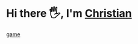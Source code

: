 # Hi there 🖐,  I'm [Christian](https://xhrisz98.github.io/portafolio/)

[game](https://xhrisz98.github.io/cube-game/)


<!--
**Xhrisz98/Xhrisz98** is a ✨ _special_ ✨ repository because its `README.md` (this file) appears on your GitHub profile.

Here are some ideas to get you started:

- 🔭 I’m currently working on ...
- 🌱 I’m currently learning ...
- 👯 I’m looking to collaborate on ...
- 🤔 I’m looking for help with ...
- 💬 Ask me about ...
- 📫 How to reach me: ...
- 😄 Pronouns: ...
- ⚡ Fun fact: ...
-->

